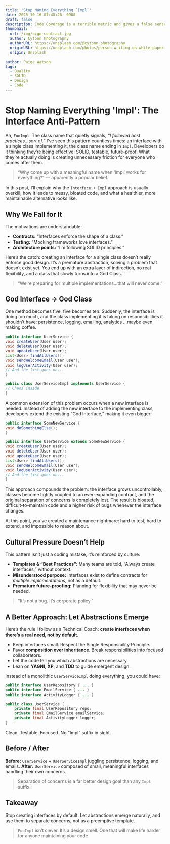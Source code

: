 ```yaml
---
title: 'Stop Naming Everything `Impl`'
date: 2025-10-16 07:48:26 -0900
draft: false
description: Code Coverage is a terrible metric and gives a false sense of security.
thumbnail:
  url: /img/sign-contract.jpg
  author: Cytonn Photography
  authorURL: https://unsplash.com/@cytonn_photography
  originURL: https://unsplash.com/photos/person-writing-on-white-paper-GJao3ZTX9gU
  origin: Unsplash

author: Paige Watson
tags:
  - Quality
  - SOLID
  - Design
  - Code
---
```


# Stop Naming Everything 'Impl': The Interface Anti-Pattern

Ah, `FooImpl`. The class name that quietly signals, *“I followed best practices…sort of.”*
I’ve seen this pattern countless times: an interface with a single class implementing it, the class name ending in
`Impl`. Developers do it thinking they’re being effective: SOLID, testable, future-proof. What they’re actually doing is
creating unnecessary friction for everyone who comes after them.

> “Why come up with a meaningful name when ‘Impl’ works for everything?” — apparently a popular belief.

In this post, I’ll explain why the `Interface + Impl` approach is usually overkill, how it leads to messy, bloated code,
and what a healthier, more maintainable alternative looks like.


## Why We Fall for It

The motivations are understandable:

- **Contracts:** “Interfaces enforce the shape of a class.”
- **Testing:** “Mocking frameworks love interfaces.”
- **Architecture points:** “I’m following SOLID principles.”

Here’s the catch: creating an interface for a single class doesn’t really enforce good design. It’s a premature
abstraction, solving a problem that doesn’t exist yet. You end up with an extra layer of indirection, no real
flexibility, and a class that slowly turns into a God Class.

> “We’re preparing for multiple implementations…that will never come.”


## God Interface → God Class

One method becomes five, five becomes ten. Suddenly, the interface is doing too much, and the class implementing it is
taking on responsibilities it shouldn’t have: persistence, logging, emailing, analytics …maybe even making coffee.

```java
public interface UserService {
void createUser(User user);
void deleteUser(User user);
void updateUser(User user);
List<User> findAllUsers();
void sendWelcomeEmail(User user);
void logUserActivity(User user);
// And the list goes on...
}

public class UserServiceImpl implements UserService {
// Chaos inside
}
```

A common extension of this problem occurs when a new interface is needed. Instead of adding the new interface to the
implementing class, developers extend the existing “God Interface,” making it even bigger:

```java
public interface SomeNewService {
void doSomethingElse();
}

public interface UserService extends SomeNewService {
void createUser(User user);
void deleteUser(User user);
void updateUser(User user);
List<User> findAllUsers();
void sendWelcomeEmail(User user);
void logUserActivity(User user);
// And the list goes on...
}
```

This approach compounds the problem: the interface grows uncontrollably, classes become tightly coupled to an
ever-expanding contract, and the original separation of concerns is completely lost. The result is bloated,
difficult-to-maintain code and a higher risk of bugs whenever the interface changes.

At this point, you’ve created a maintenance nightmare: hard to test, hard to extend, and impossible to reason about.


## Cultural Pressure Doesn’t Help

This pattern isn’t just a coding mistake, it’s reinforced by culture:

- **Templates & “Best Practices”:** Many teams are told, “Always create interfaces,” without context.
- **Misunderstood purpose:** Interfaces exist to define contracts for *multiple implementations*, not as a default.
- **Premature future-proofing:** Planning for flexibility that may never be needed.

> “It’s not a bug. It’s corporate policy.”


## A Better Approach: Let Abstractions Emerge

Here’s the rule I follow as a Technical Coach: **create interfaces when there’s a real need, not by default.**

- Keep interfaces small. Respect the Single Responsibility Principle.
- Favor **composition over inheritance**. Break responsibilities into focused collaborators.
- Let the code tell you which abstractions are necessary.
- Lean on **YAGNI**, **XP**, and **TDD** to guide emergent design.

Instead of a monolithic `UserServiceImpl` doing everything, you could have:

```java
public interface UserRepository { ... }
public interface EmailService { ... }
public interface ActivityLogger { ... }

public class UserService {
    private final UserRepository repo;
    private final EmailService emailService;
    private final ActivityLogger logger;
}
```

Clean. Testable. Focused. No “Impl” suffix in sight.


## Before / After

**Before:** `UserService` + `UserServiceImpl` juggling persistence, logging, and emails.
**After:** `UserService` composed of small, meaningful interfaces handling their own concerns.

> Separation of concerns is a far better design goal than any `Impl` suffix.


## Takeaway

Stop creating interfaces by default. Let abstractions emerge naturally, and use them to separate concerns, not as a
preemptive template.

> `FooImpl` isn’t clever. It’s a design smell. One that will make life harder for anyone maintaining your code.